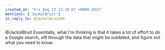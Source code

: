 ```yaml
---
created_at: "Fri Aug 13 13:18:07 +0000 2021"
mentions: ['JackalBruit']
in_reply_to: @JackalBruitOG
---
```


@JackalBruit Essentially, what I'm thinking is that it takes a lot of effort to do a Google search, sift through the data that might be outdated, and figure out what you need to know.
